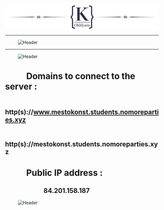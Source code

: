    ![Header](https://github.com/KonstantinOkhlynin/LearnToLearn/blob/master/assets/Headergithubname%20(2).svg)

---

   ![Header](https://github.com/KonstantinOkhlynin/Project15/blob/main/assets/Attention.svg)

---
   ![Header](https://github.com/KonstantinOkhlynin/Project15/blob/main/assets/Mesto%20BackendEN.svg)
#      Domains to connect to the server :
##       http(s)://www.mestokonst.students.nomoreparties.xyz
##       http(s)://mestokonst.students.nomoreparties.xyz
#      Public IP address :
##        84.201.158.187


   ![Header](https://github.com/KonstantinOkhlynin/Project15/blob/main/assets/12.svg)
